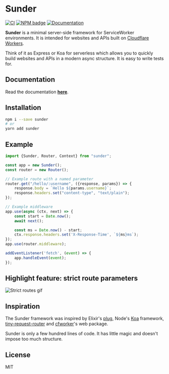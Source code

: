 # Sunder
[![CI](https://github.com/gzuidhof/Sunder/workflows/CI/badge.svg)](https://github.com/gzuidhof/Sunder/actions)
[![NPM badge](https://img.shields.io/npm/v/sunder)](https://www.npmjs.com/package/sunder)
[![Documentation](https://img.shields.io/badge/Read%20the-documentation-1abc9c.svg)](https://gzuidhof.github.io/Sunder/docs)

**Sunder** is a minimal server-side framework for ServiceWorker environments. It is intended for websites and APIs built on [Cloudflare Workers](https://workers.cloudflare.com/).

Think of it as Express or Koa for serverless which allows you to quickly build websites and APIs in a modern async structure. It is easy to write tests for.

<!-- Technologies it pairs with especially well:

* [Serverless worker environments](https://workers.cloudflare.com/).
* [ESBuild](https://esbuild.github.io/) for <50ms builds, allowing for very fast iteration.
* [lit-html](https://https://lit-html.polymer-project.org/) for both [serverside](https://github.com/popeindustries/lit-html-server) and clientside templating. This enables websites without a runtime/front-end framework.
* [Typescript](https://https://www.typescriptlang.org/). Sunder is especially strict when it comes to path parameters: parameters in routes are statically checked at build time!

All four of these are optional in your own project. -->

## Documentation
Read the documentation [**here**](https://gzuidhof.github.io/Sunder/docs).

## Installation
```bash
npm i --save sunder
# or
yarn add sunder
```

## Example

```typescript
import {Sunder, Router, Context} from "sunder";

const app = new Sunder();
const router = new Router();

// Example route with a named parameter
router.get("/hello/:username", ({response, params}) => {
    response.body = `Hello ${params.username}`;
    response.headers.set("content-type", "text/plain");
});

// Example middleware
app.use(async (ctx, next) => {
    const start = Date.now();
    await next();

    const ms = Date.now() - start;
    ctx.response.headers.set('X-Response-Time', `${ms}ms`);    
});
app.use(router.middleware);

addEventListener('fetch', (event) => {
    app.handleEvent(event);
});
```

## Highlight feature: strict route parameters
![Strict routes gif](https://i.imgur.com/XeOyoxF.gif)

## Inspiration

The Sunder framework was inspired by Elixir's [plug](https://github.com/elixir-plug/plug), Node's [Koa](https://koajs.com/) framework, [tiny-request-router]() and [cfworker](https://github.com/cfworker/cfworker)'s web package.

Sunder is only a few hundred lines of code. It has little magic and doesn't impose too much structure.

## License
MIT
